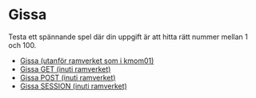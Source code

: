 Gissa
===========================

Testa ett spännande spel där din uppgift är att hitta rätt nummer mellan 1 och 100.

* [Gissa (utanför ramverket som i kmom01)](../../kmom01/guess/)
* [Gissa GET (inuti ramverket)](gissa/get)
* [Gissa POST (inuti ramverket)](gissa/post)
* [Gissa SESSION (inuti ramverket)](gissa/session)
